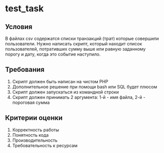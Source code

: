 # test_task
Условия
-------
В файлах csv содержатся списки транзакций (трат) которые совершили пользователи.
Нужно написать скрипт, который находит список пользователей, потративших сумму выше или равную заданному порогу и дату, когда это событие наступило.

Требования
----------
1. Скрипт должен быть написан на чистом PHP
2. Дополнительное решение при помощи bash или SQL будет плюсом
3. Скрипт должен запускаться из командной строки
4. Скрипт должен принимать 2 аргумента: 1-й - имя файла, 2-й - пороговая сумма

Критерии оценки
---------------
1. Корректность работы
2. Понятность кода
3. Производительность
4. Требовательность к ресурсам

